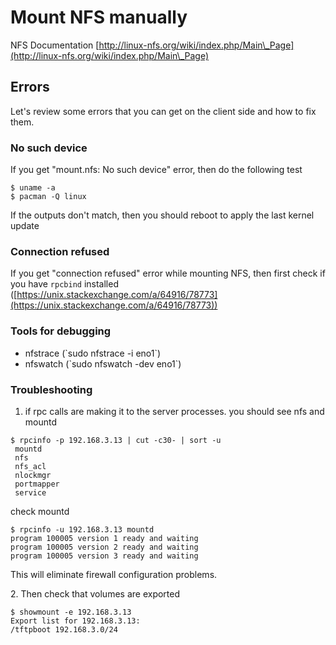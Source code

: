 # Mount NFS manually

NFS Documentation [http://linux-nfs.org/wiki/index.php/Main\_Page](http://linux-nfs.org/wiki/index.php/Main\_Page)

## Errors

Let's review some errors that you can get on the client side and how to fix them.

### No such device

If you get "mount.nfs: No such device" error, then do the following test

```
$ uname -a
$ pacman -Q linux
```

If the outputs don't match, then you should reboot to apply the last kernel update

### Connection refused

If you get "connection refused" error while mounting NFS, then first check if you have `rpcbind` installed ([https://unix.stackexchange.com/a/64916/78773](https://unix.stackexchange.com/a/64916/78773))



### Tools for debugging

* nfstrace (\`sudo nfstrace -i eno1\`)
* nfswatch (\`sudo nfswatch -dev eno1\`)

### Troubleshooting

1. if rpc calls are making it to the server processes. you should see nfs and mountd

```
$ rpcinfo -p 192.168.3.13 | cut -c30- | sort -u
 mountd
 nfs
 nfs_acl
 nlockmgr
 portmapper
 service
```

check mountd

```
$ rpcinfo -u 192.168.3.13 mountd
program 100005 version 1 ready and waiting
program 100005 version 2 ready and waiting
program 100005 version 3 ready and waiting
```

This will eliminate firewall configuration problems.

2\. Then check that volumes are exported

```
$ showmount -e 192.168.3.13
Export list for 192.168.3.13:
/tftpboot 192.168.3.0/24
```

